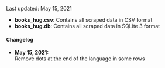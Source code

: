 Last updated: May 15, 2021

* **books_hug.csv**: Contains all scraped data in CSV format
* **books_hug.db**: Contains all scraped data in SQLite 3 format

#### Changelog

* **May 15, 2021:**\
  Remove dots at the end of the language in some rows